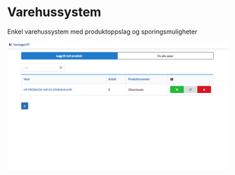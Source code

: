 # Varehussystem
Enkel varehussystem med produktoppslag og sporingsmuligheter

![image](https://raw.githubusercontent.com/kims89/Varehussystem/master/Screenshots/Screenshot%20at%20sep.%2016%2016-32-06.png)
